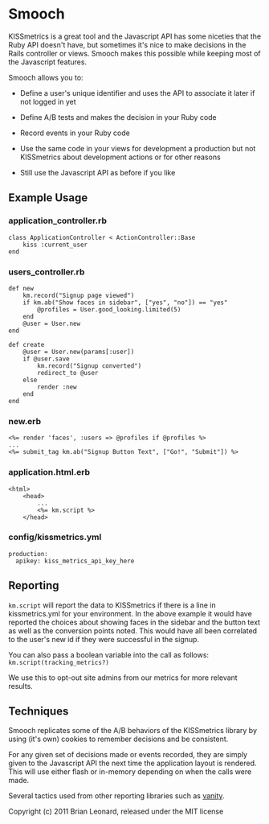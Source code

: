 # Smooch
KISSmetrics is a great tool and the Javascript API has some niceties that the Ruby API doesn't have, but sometimes it's nice to make decisions in the Rails controller or views. Smooch makes this possible while keeping most of the Javascript features.

Smooch allows you to:
  
* Define a user's unique identifier and uses the API to associate it later if not logged in yet

* Define A/B tests and makes the decision in your Ruby code

* Record events in your Ruby code

* Use the same code in your views for development a production but not KISSmetrics about development actions or for other reasons

* Still use the Javascript API as before if you like

## Example Usage

### application_controller.rb
	class ApplicationController < ActionController::Base
		kiss :current_user
	end

### users_controller.rb
	def new
		km.record("Signup page viewed")
		if km.ab("Show faces in sidebar", ["yes", "no"]) == "yes"
			@profiles = User.good_looking.limited(5)
		end
		@user = User.new
	end
	
	def create
		@user = User.new(params[:user])
		if @user.save
			km.record("Signup converted")
			redirect_to @user
		else
			render :new
		end
	end

### new.erb
	<%= render 'faces', :users => @profiles if @profiles %>
	...
	<%= submit_tag km.ab("Signup Button Text", ["Go!", "Submit"]) %>

### application.html.erb
	<html>
		<head>
			...
			<%= km.script %>
		</head>

### config/kissmetrics.yml
    production:
      apikey: kiss_metrics_api_key_here

## Reporting

`km.script` will report the data to KISSmetrics if there is a line in kissmetrics.yml for your environment. In the above example it would have reported the choices about showing faces in the sidebar and the button text as well as the conversion points noted. This would have all been correlated to the user's new id if they were successful in the signup.

You can also pass a boolean variable into the call as follows: `km.script(tracking_metrics?)`

We use this to opt-out site admins from our metrics for more relevant results.

## Techniques

Smooch replicates some of the A/B behaviors of the KISSmetrics library by using (it's own) cookies to remember decisions and be consistent.

For any given set of decisions made or events recorded, they are simply given to the Javascript API the next time the application layout is rendered. This will use either flash or in-memory depending on when the calls were made.

Several tactics used from other reporting libraries such as [vanity](https://github.com/assaf/vanity).




Copyright (c) 2011 Brian Leonard, released under the MIT license
